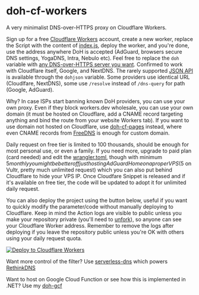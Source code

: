 # doh-cf-workers
A very minimalist DNS-over-HTTPS proxy on Cloudflare Workers.

Sign up for a free [Cloudflare Workers](https://workers.cloudflare.com/) account, create a new worker, replace the Script with the content of [index.js](/index.js), deploy the worker, and you're done, use the address anywhere DoH is accepted (AdGuard, browsers secure DNS settings, YogaDNS, Intra, Nebulo etc). Feel free to replace the `doh` variable with [any DNS-over-HTTPS server you want](https://github.com/curl/curl/wiki/DNS-over-HTTPS). Confirmed to work with Cloudflare itself, Google, and NextDNS. The rarely supported [JSON API](https://developers.google.com/speed/public-dns/docs/doh/json) is available through the `dohjson` variable. Some providers use identical URL (Cloudlfare, NextDNS), some use `/resolve` instead of `/dns-query` for path (Google, AdGuard).

Why? In case ISPs start banning known DoH providers, you can use your own proxy. Even if they block workers.dev wholesale, you can use your own domain (it must be hosted on Cloudflare, add a CNAME record targeting anything and bind the route from your website Workers tab). If you want to use domain not hosted on Cloudflare, use [doh-cf-pages](https://github.com/tina-hello/doh-cf-pages) instead, where even CNAME records from [FreeDNS](https://freedns.afraid.org/) is enough for custom domain.

Daily request on free tier is limited to 100 thousands, should be enough for most personal use, or even a family. If you need more, upgrade to paid plan (card needed) and edit the [wrangler.toml](/wrangler.toml), though with minimum $5 monthly you might be better off just hosting AdGuard Home on a proper VPS ($5 on Vultr, pretty much unlimited request) which you can also put behind Cloudflare to hide your VPS IP. Once Cloudfare Snippet is released and if it's available on free tier, the code will be updated to adopt it for unlimited daily request.

You can also deploy the project using the button below, useful if you want to quickly modify the parameter/code without manually deploying to Cloudflare. Keep in mind the Action logs are visible to public unless you make your repository private (you'll need to [unfork](https://stackoverflow.com/questions/38831301/how-to-un-fork-the-github-repository)), so anyone can see your Cloudflare Worker address. Remember to remove the logs after deploying if you leave the repository public unless you're OK with others using your daily request quota.

[![Deploy to Cloudflare Workers](https://deploy.workers.cloudflare.com/button)](https://deploy.workers.cloudflare.com/?url=https://github.com/exfair/doh)

Want more control of the filter? Use [serverless-dns](https://github.com/serverless-dns/serverless-dns) which powers [RethinkDNS](https://rethinkdns.com/)

Want to host on Google Cloud Function or see how this is implemented in .NET? Use my [doh-gcf](https://github.com/tina-hello/doh-gcf)
